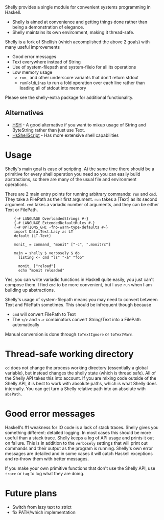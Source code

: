 Shelly provides a single module for convenient systems programming in Haskell.

* Shelly is aimed at convenience and getting things done rather than being a demonstration of elegance.
* Shelly maintains its own environment, making it thread-safe.

Shelly is a fork of Shellish (which accomplished the above 2 goals) with many useful improvements

* Good error messages
* Text everywhere instead of String
* Use of system-filepath and system-fileio for all its operations
* Low memory usage
  * `run_` and other underscore variants that don't return stdout
  * `runFoldLines` to run a fold operation over each line rather than loading all of stdout into memory

Please see the shelly-extra package for additional functionality.


## Alternatives

* [HSH](http://hackage.haskell.org/package/HSH) - A good alternative if you want to mixup usage of String and ByteString rather than just use Text.
* [HsShellScript](http://hackage.haskell.org/packages/archive/hsshellscript/3.1.0/doc/html/HsShellScript.html) - Has more extensive shell capabilities


# Usage

Shelly's main goal is ease of scripting.
At the same time there should be a primitive for every shell operation you need so you can easily build abstractions, so there are many of the usual file and environment operations.

There are 2 main entry points for running arbitrary commands: `run` and `cmd`.
They take a FilePath as their first argument. `run` takes a [Text] as its second argument.
`cmd` takes a variadic number of arguments, and they can be either Text or FilePath.

~~~~~ {.haskell}
    {-# LANGUAGE OverloadedStrings #-}
    {-# LANGUAGE ExtendedDefaultRules #-}
    {-# OPTIONS_GHC -fno-warn-type-defaults #-}
    import Data.Text.Lazy as LT
    default (LT.Text)

    monit_ = command_ "monit" ["-c", ".monitrc"]

    main = shelly $ verbosely $ do
      listing <- cmd "ls" "-a" "foo"

      monit_ ["reload"]
      echo "monit reloaded"
~~~~~

Yes, you can write variadic functions in Haskell quite easily, you just can't compose them.
I find `cmd` to be more convenient, but I use `run` when I am building up abstractions.

Shelly's usage of system-filepath means you may need to convert between Text and FilePath sometimes.
This should be infrequent though because

* `cmd` will convert FilePath to Text
* The `</>` and `<.>` combinators convert String/Text into a FilePath automatically

Manual conversion is done through `toTextIgnore` or `toTextWarn`.


# Thread-safe working directory

`cd` does not change the process working directory (essentially a global variable), but instead changes the shelly state (which is thread safe).
All of the Shelly API takes this into account.
If you are mixing code outside of the Shelly API, it is best to work with absolute paths, which is what Shelly does internally. You can get turn a Shelly relative path into an absolute with `absPath`.


# Good error messages

Haskell's #1 weakness for IO code is a lack of stack traces.
Shelly gives you something different: detailed logging.
In most cases this should be more useful than a stack trace.
Shelly keeps a log of API usage and prints it out on failure.
This is in addition to the `verbosely` settings that will print out commands and their output as the program is running.
Shelly's own error messages are detailed and in some cases it will catch Haskell exceptions and re-throw them with better messages.

If you make your own primitive functions that don't use the Shelly API, use `trace` or `tag` to log what they are doing.


# Future plans

* Switch from lazy text to strict
* fix PATH/which implementation
